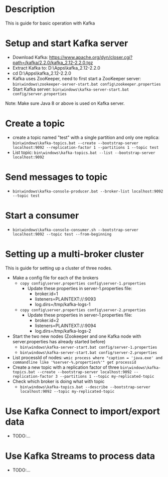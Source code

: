 # Description
This is guide for basic operation with Kafka
# Setup and start Kafka server
- Download Kafka: https://www.apache.org/dyn/closer.cgi?path=/kafka/2.2.0/kafka_2.12-2.2.0.tgz
- Extract Kafka to: D:\Apps\kafka_2.12-2.2.0
- cd D:\Apps\kafka_2.12-2.2.0
- Kafka uses ZooKeeper, need to first start a ZooKeeper server: `bin\windows\zookeeper-server-start.bat config\zookeeper.properties`
- Start Kafka server: `bin\windows\kafka-server-start.bat config/server.properties`

Note: Make sure Java 8 or above is used on Kafka server.

# Create a topic
- create a topic named "test" with a single partition and only one replica: `bin\windows\kafka-topics.bat --create --bootstrap-server localhost:9092 --replication-factor 1 --partitions 1 --topic test`
- List topic: `bin\windows\kafka-topics.bat --list --bootstrap-server localhost:9092`
# Send messages to topic
- `bin\windows\kafka-console-producer.bat --broker-list localhost:9092 --topic test`
# Start a consumer
- `bin\windows\kafka-console-consumer.sh --bootstrap-server localhost:9092 --topic test --from-beginning`
# Setting up a multi-broker cluster
This is guide for setting up a cluster of three nodes.
- Make a config file for each of the brokers
  - `copy config\server.properties config\server-1.properties`
    - Update these properties in server-1.properties file:
        - broker.id=1
        - listeners=PLAINTEXT://:9093
        - log.dirs=/tmp/kafka-logs-1
  - `copy config\server.properties config\server-2.properties`
      - Update these properties in server-1.properties file:
        - broker.id=2
        - listeners=PLAINTEXT://:9094
        - log.dirs=/tmp/kafka-logs-2
- Start the two new nodes (Zookeeper and one Kafka node with server.properties has already started before)
  - `bin\windows\kafka-server-start.bat config/server-1.properties`
  - `bin\windows\kafka-server-start.bat config/server-2.properties`
- List processId of nodes: `wmic process where "caption = 'java.exe' and commandline like '%server-%.properties%'" get processid`
- Create a new topic with a replication factor of three
  `bin\windows\kafka-topics.bat --create --bootstrap-server localhost:9092 --replication-factor 3 --partitions 1 --topic my-replicated-topic`
- Check which broker is doing what with topic
  - `bin\windows\kafka-topics.bat --describe --bootstrap-server localhost:9092 --topic my-replicated-topic`
# Use Kafka Connect to import/export data
- TODO:...
# Use Kafka Streams to process data
- TODO:...
